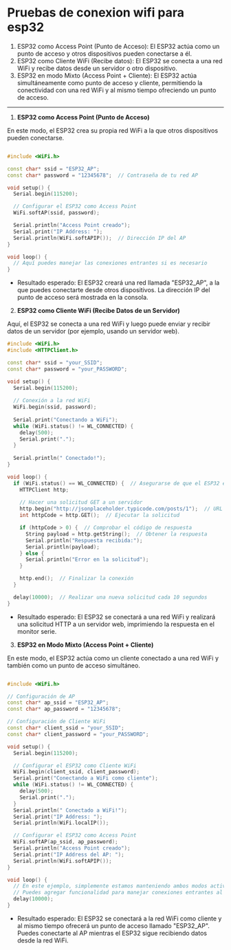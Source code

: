 # Pruebas de conexion wifi para esp32


  1. ESP32 como Access Point (Punto de Acceso): El ESP32 actúa como un punto de acceso y otros dispositivos pueden conectarse a él.
   2. ESP32 como Cliente WiFi (Recibe datos): El ESP32 se conecta a una red WiFi y recibe datos desde un servidor o otro dispositivo.
   3. ESP32 en modo Mixto (Access Point + Cliente): El ESP32 actúa simultáneamente como punto de acceso y cliente, permitiendo la conectividad con una red WiFi y al mismo tiempo ofreciendo un punto de acceso.
---  

1. **ESP32 como Access Point (Punto de Acceso)**

En este modo, el ESP32 crea su propia red WiFi a la que otros dispositivos pueden conectarse.  

```cpp 

#include <WiFi.h>

const char* ssid = "ESP32_AP";
const char* password = "12345678";  // Contraseña de tu red AP

void setup() {
  Serial.begin(115200);

  // Configurar el ESP32 como Access Point
  WiFi.softAP(ssid, password);

  Serial.println("Access Point creado");
  Serial.print("IP Address: ");
  Serial.println(WiFi.softAPIP());  // Dirección IP del AP
}

void loop() {
  // Aquí puedes manejar las conexiones entrantes si es necesario
}
```  
- Resultado esperado: El ESP32 creará una red llamada "ESP32_AP", a la que puedes conectarte desde otros dispositivos. La dirección IP del punto de acceso será mostrada en la consola.

2. **ESP32 como Cliente WiFi (Recibe Datos de un Servidor)**

Aquí, el ESP32 se conecta a una red WiFi y luego puede enviar y recibir datos de un servidor (por ejemplo, usando un servidor web).

```cpp 
#include <WiFi.h>
#include <HTTPClient.h>

const char* ssid = "your_SSID";
const char* password = "your_PASSWORD";

void setup() {
  Serial.begin(115200);
  
  // Conexión a la red WiFi
  WiFi.begin(ssid, password);
  
  Serial.print("Conectando a WiFi");
  while (WiFi.status() != WL_CONNECTED) {
    delay(500);
    Serial.print(".");
  }
  
  Serial.println(" Conectado!");
}

void loop() {
  if (WiFi.status() == WL_CONNECTED) {  // Asegurarse de que el ESP32 esté conectado
    HTTPClient http;
    
    // Hacer una solicitud GET a un servidor
    http.begin("http://jsonplaceholder.typicode.com/posts/1");  // URL de prueba
    int httpCode = http.GET();  // Ejecutar la solicitud

    if (httpCode > 0) {  // Comprobar el código de respuesta
      String payload = http.getString();  // Obtener la respuesta
      Serial.println("Respuesta recibida:");
      Serial.println(payload);
    } else {
      Serial.println("Error en la solicitud");
    }

    http.end();  // Finalizar la conexión
  }

  delay(10000);  // Realizar una nueva solicitud cada 10 segundos
}
```  
- Resultado esperado: El ESP32 se conectará a una red WiFi y realizará una solicitud HTTP a un servidor web, imprimiendo la respuesta en el monitor serie.

3. **ESP32 en Modo Mixto (Access Point + Cliente)**

En este modo, el ESP32 actúa como un cliente conectado a una red WiFi y también como un punto de acceso simultáneo.   

```cpp

#include <WiFi.h>

// Configuración de AP
const char* ap_ssid = "ESP32_AP";
const char* ap_password = "12345678";

// Configuración de Cliente WiFi
const char* client_ssid = "your_SSID";
const char* client_password = "your_PASSWORD";

void setup() {
  Serial.begin(115200);

  // Configurar el ESP32 como Cliente WiFi
  WiFi.begin(client_ssid, client_password);
  Serial.print("Conectando a WiFi como cliente");
  while (WiFi.status() != WL_CONNECTED) {
    delay(500);
    Serial.print(".");
  }
  Serial.println(" Conectado a WiFi!");
  Serial.print("IP Address: ");
  Serial.println(WiFi.localIP());

  // Configurar el ESP32 como Access Point
  WiFi.softAP(ap_ssid, ap_password);
  Serial.println("Access Point creado");
  Serial.print("IP Address del AP: ");
  Serial.println(WiFi.softAPIP());
}

void loop() {
  // En este ejemplo, simplemente estamos manteniendo ambos modos activos
  // Puedes agregar funcionalidad para manejar conexiones entrantes al AP o hacer solicitudes desde el cliente WiFi
  delay(10000);
}


```  

- Resultado esperado: El ESP32 se conectará a la red WiFi como cliente y al mismo tiempo ofrecerá un punto de acceso llamado "ESP32_AP". Puedes conectarte al AP mientras el ESP32 sigue recibiendo datos desde la red WiFi.